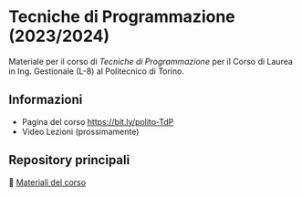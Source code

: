 # Tecniche di Programmazione (2023/2024)

Materiale per il corso di  _Tecniche di Programmazione_  per il Corso di Laurea in Ing. Gestionale (L-8) al Politecnico di Torino.

## Informazioni

- Pagina del corso <https://bit.ly/polito-TdP>
- Video Lezioni (prossimamente)

## Repository principali

:blue_book: [Materiali del corso](https://tdp-2024.github.io/materiale/)
